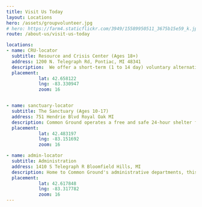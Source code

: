 ```yaml
---
title: Visit Us Today
layout: Locations
hero: /assets/groupvolunteer.jpg
# hero: https://farm4.staticflickr.com/3949/15589950511_3675b15e59_k.jpg
route: /about-us/visit-us-today

locations:
- name: CRU-locator
  subtitle: Resource and Crisis Center (Ages 18+)
  address: 1200 N. Telegraph Rd, Pontiac, MI 48341
  description:  We offer a short-term (1 to 14 day) voluntary alternative to inpatient psyc    hiatric hospitalization for adults ready to actively participate in a trauma-informed, rec    overy focused treatment environment. Services include psychiatric medication review, group     therapy, skills groups, recovery coaching, art therapy and coordinated discharge planning    . Note- Admission to the Crisis Residential Unit requires prior authorization through our     Oakland Assessment Crisis Intervention Service (OACIS).
  placement:
            lat: 42.658122
            lng: -83.330947
            zoom: 16


- name: sanctuary-locator
  subtitle: The Sanctuary (Ages 10-17)
  address: 751 Hendrie Blvd Royal Oak MI
  description: Common Ground operates a free and safe 24-hour shelter for at-risk youth. The Sanctuary offers a 3-week residential program, out-patient counseling, and provides trauma-informed care to youth and families in crisis. The goal of this program is family reunification. To learn more, call 1.248.547.2260.
  placement:
            lat: 42.483197
            lng: -83.151692
            zoom: 16

- name: admin-locator
  subtitle: Administration
  address: 1410 S Telegraph R Bloomfield Hills, MI
  description: Home to Common Ground's administrative departments, this office also hosts Legal Clinic on Tuesday evenings beginning at 5pm. To learn more, call 1.248.8150.
  placement:
            lat: 42.617848
            lng: -83.317782
            zoom: 16
---
```

